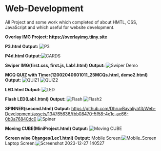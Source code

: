 # Web-Development
All Project and some work which completed of about HMTL, CSS, JavaScript and which useful for website development.


**Overlay IMG Project: https://overlayimg.tiiny.site**


**P3.html Output:** ![P3](https://github.com/DhruvBavaliya13/Web-Development/assets/134765636/b6efdab6-a938-45b2-a82b-ed3c170de8ac)


**P4d.html Output:**![CARDS](https://github.com/DhruvBavaliya13/Web-Development/assets/134765636/566e6167-a6d9-491e-861e-fb006470f84a)


**Swiper IMG(first.css, first.js, Lab1.html) Output:**
![Swiper Demo](https://github.com/DhruvBavaliya13/Web-Development/assets/134765636/efa50f37-98f0-444c-b125-1573bd9503e3)


**MCQ QUIZ with Timer(12002040601011_25MCQs.html, demo2.html) Output:**
![QUIZ1](https://github.com/DhruvBavaliya13/Web-Development/assets/134765636/8301f3b5-3102-4a2d-85e1-cd379d524ee3)
![QUIZ2](https://github.com/DhruvBavaliya13/Web-Development/assets/134765636/f98792d4-2a81-4655-b03c-e7de00c3357d)


**LED.html Output:**
![LED](https://github.com/DhruvBavaliya13/Web-Development/assets/134765636/a60b6355-fbec-4091-8f2c-db068d7d4094)


**Flash LED(Lab1.html) Output:**
![Flash](https://github.com/DhruvBavaliya13/Web-Development/assets/134765636/f25c6b96-f998-4519-9762-7f27818d3cbc)
![Flash2](https://github.com/DhruvBavaliya13/Web-Development/assets/134765636/2c911592-5767-4afb-a869-ac79637e3c7b)


**SPINNER(second.html) Output:**
https://github.com/DhruvBavaliya13/Web-Development/assets/134765636/fbb08470-5f58-4e1c-ae66-0b0a76840dc0
![Spiner](https://github.com/DhruvBavaliya13/Web-Development/assets/134765636/1de81f1e-7420-42ea-a296-31a9b3a4bcd2)


**Moving CUBE(MiniProject.html) Output:**
![Moving CUBE](https://github.com/DhruvBavaliya13/Web-Development/assets/134765636/23b138b3-4d2e-4bec-87c7-4d5b2728f52a)


**Screen wise Changes(Lec1.html) Output:**
Mobile Screen:![Mobile_Screen](https://github.com/DhruvBavaliya13/Web-Development/assets/134765636/37c0b851-7fb9-4b84-a885-ee54d62231e7)
Laptop Screen:![Screenshot 2023-12-27 140527](https://github.com/DhruvBavaliya13/Web-Development/assets/134765636/85236816-2421-41d3-b3ca-126134ab59ef)

